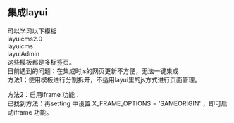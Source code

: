 ## 集成layui
可以学习以下模板  
layuicms2.0  
layuicms  
layuiAdmin  
这些模板都是多标签页。  
目前遇到的问题：在集成时js的网页更新不方便，无法一键集成  
方法1；使用模板进行分割拆开，不适用layui里的js方式进行页面管理。

方法2：启用iframe 功能：  
已找到方法：再setting 中设置 X_FRAME_OPTIONS = 'SAMEORIGIN' ，即可启动iframe 功能。
